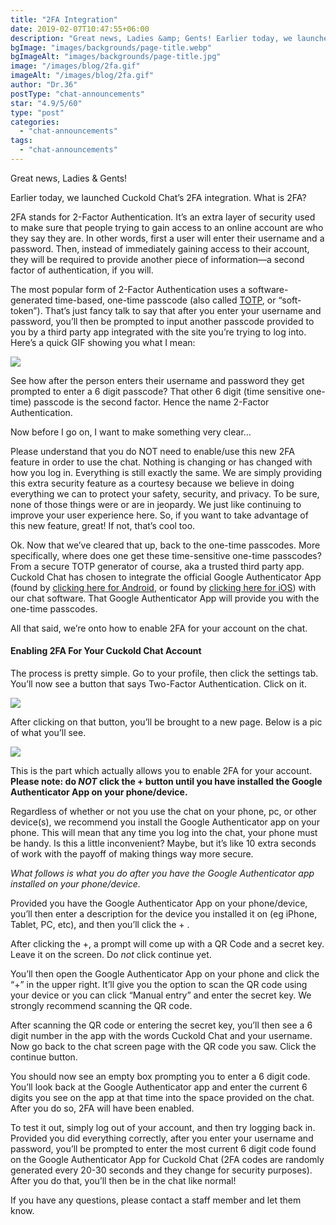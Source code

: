```yaml
---
title: "2FA Integration"
date: 2019-02-07T10:47:55+06:00
description: "Great news, Ladies &amp; Gents! Earlier today, we launched Cuckold Chat&#039;s 2FA integration. What is 2FA? 2FA stands for 2-Factor Authentication. It&#039;s"
bgImage: "images/backgrounds/page-title.webp"
bgImageAlt: "images/backgrounds/page-title.jpg"
image: "/images/blog/2fa.gif"
imageAlt: "/images/blog/2fa.gif"
author: "Dr.36"
postType: "chat-announcements"
star: "4.9/5/60"
type: "post"
categories: 
  - "chat-announcements"
tags:
  - "chat-announcements"
---
```


Great news, Ladies & Gents!

Earlier today, we launched Cuckold Chat’s 2FA integration. What is 2FA?

2FA stands for 2-Factor Authentication. It’s an extra layer of security used to make sure that people trying to gain access to an online account are who they say they are. In other words, first a user will enter their username and a password. Then, instead of immediately gaining access to their account, they will be required to provide another piece of information—a second factor of authentication, if you will.

The most popular form of 2-Factor Authentication uses a software-generated time-based, one-time passcode (also called [TOTP](https://en.wikipedia.org/wiki/Time-based_One-time_Password_Algorithm), or “soft-token”). That’s just fancy talk to say that after you enter your username and password, you’ll then be prompted to input another passcode provided to you by a third party app integrated with the site you’re trying to log into. Here’s a quick GIF showing you what I mean:

![](/images/blog/2fa.gif)

See how after the person enters their username and password they get prompted to enter a 6 digit passcode? That other 6 digit (time sensitive one-time) passcode is the second factor. Hence the name 2-Factor Authentication.

Now before I go on, I want to make something very clear…

Please understand that you do NOT need to enable/use this new 2FA feature in order to use the chat. Nothing is changing or has changed with how you log in. Everything is still exactly the same. We are simply providing this extra security feature as a courtesy because we believe in doing everything we can to protect your safety, security, and privacy. To be sure, none of those things were or are in jeopardy. We just like continuing to improve your user experience here. So, if you want to take advantage of this new feature, great! If not, that’s cool too.

Ok. Now that we’ve cleared that up, back to the one-time passcodes. More specifically, where does one get these time-sensitive one-time passcodes? From a secure TOTP generator of course, aka a trusted third party app. Cuckold Chat has chosen to integrate the official Google Authenticator App (found by [clicking here for Android](https://play.google.com/store/apps/details?id=com.google.android.apps.authenticator2), or found by [clicking here for iOS](https://apps.apple.com/us/app/google-authenticator/id388497605)) with our chat software. That Google Authenticator App will provide you with the one-time passcodes.

All that said, we’re onto how to enable 2FA for your account on the chat.

#### Enabling 2FA For Your Cuckold Chat Account

The process is pretty simple. Go to your profile, then click the settings tab. You’ll now see a button that says Two-Factor Authentication. Click on it.

![](/images/blog/2fa-1.jpg)

After clicking on that button, you’ll be brought to a new page. Below is a pic of what you’ll see.

![](/images/blog/2fa-2.jpg)

This is the part which actually allows you to enable 2FA for your account. **Please note: do *NOT* click the + button until you have installed the Google Authenticator App on your phone/device.**


Regardless of whether or not you use the chat on your phone, pc, or other device(s), we recommend you install the Google Authenticator app on your phone. This will mean that any time you log into the chat, your phone must be handy. Is this a little inconvenient? Maybe, but it’s like 10 extra seconds of work with the payoff of making things way more secure.

_What follows is what you do *after* you have the Google Authenticator app installed on your phone/device._

Provided you have the Google Authenticator App on your phone/device, you’ll then enter a description for the device you installed it on (eg iPhone, Tablet, PC, etc), and then you’ll click the + .

After clicking the +, a prompt will come up with a QR Code and a secret key. Leave it on the screen. Do *not* click continue yet.

You’ll then open the Google Authenticator App on your phone and click the “+” in the upper right. It’ll give you the option to scan the QR code using your device or you can click “Manual entry” and enter the secret key. We strongly recommend scanning the QR code.

After scanning the QR code or entering the secret key, you’ll then see a 6 digit number in the app with the words Cuckold Chat and your username. Now go back to the chat screen page with the QR code you saw. Click the continue button.

You should now see an empty box prompting you to enter a 6 digit code. You’ll look back at the Google Authenticator app and enter the current 6 digits you see on the app at that time into the space provided on the chat. After you do so, 2FA will have been enabled.

To test it out, simply log out of your account, and then try logging back in. Provided you did everything correctly, after you enter your username and password, you’ll be prompted to enter the most current 6 digit code found on the Google Authenticator App for Cuckold Chat (2FA codes are randomly generated every 20-30 seconds and they change for security purposes). After you do that, you’ll then be in the chat like normal!

If you have any questions, please contact a staff member and let them know.






